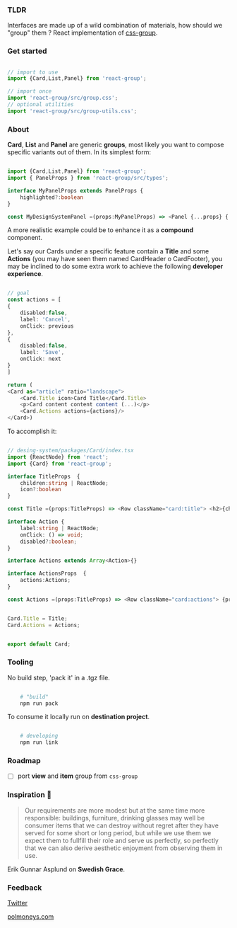 ### TLDR


Interfaces are made up of a wild combination of materials, how should we "group" them ? React implementation of [css-group](https://github.com/polmoneys/css-group).


### Get started


````typescript

// import to use
import {Card,List,Panel} from 'react-group';

// import once 
import 'react-group/src/group.css';
// optional utilities
import 'react-group/src/group-utils.css';

````


### About

**Card**, **List** and **Panel** are generic **groups**, most likely you want to compose specific variants out of them. In its simplest form: 

````typescript

import {Card,List,Panel} from 'react-group';
import { PanelProps } from 'react-group/src/types';

interface MyPanelProps extends PanelProps {
    highlighted?:boolean
}

const MyDesignSystemPanel =(props:MyPanelProps) => <Panel {...props} {...(highlighted && {className:"red-500"})}/>;

````


A more realistic example could be to enhance it as a **compound** component.

Let's say our Cards under a specific feature contain a **Title** and some **Actions** (you may have seen them named CardHeader o CardFooter), you may be inclined to do some extra work to achieve the following **developer experience**.


````typescript

// goal 
const actions = [ 
{
    disabled:false,
    label: 'Cancel',
    onClick: previous
},
{
    disabled:false,
    label: 'Save',
    onClick: next
}
]

return (
<Card as="article" ratio="landscape">
    <Card.Title icon>Card Title</Card.Title>
    <p>Card content content content (...)</p>
    <Card.Actions actions={actions}/>
</Card>)


````


To accomplish it:


````typescript

// desing-system/packages/Card/index.tsx
import {ReactNode} from 'react';
import {Card} from 'react-group';

interface TitleProps  {
    children:string | ReactNode;
    icon?:boolean
}

const Title =(props:TitleProps) => <Row className="card:title"> <h2>{children}</h2><IconButton variant="cross" className="ml:auto"/> </Row>;

interface Action {
    label:string | ReactNode;
    onClick: () => void;
    disabled?:boolean;
}

interface Actions extends Array<Action>{}

interface ActionsProps  {
    actions:Actions;
}

const Actions =(props:TitleProps) => <Row className="card:actions"> {props.actions.map((action)=> <Button onClick={action.onClick}>{action.label}</Button> )} </Row>;


Card.Title = Title;
Card.Actions = Actions;


export default Card;


````

### Tooling

No build step, 'pack it' in a .tgz file.


```bash

    # "build"
    npm run pack

```

To consume it locally run on **destination project**.

```bash

    # developing 
    npm run link

```

### Roadmap

- [ ] port **view** and **item** group from ```css-group```

### Inspiration 💐


> Our requirements are more modest but at the same time more responsible: 
> buildings, furniture, drinking glasses may well be consumer items that 
> we can destroy without regret after they have served for some short or 
> long period, but while we use them we expect them to fullfill their role and serve us perfectly, so perfectly that we can also derive aesthetic 
> enjoyment from observing them in use. 

Erik Gunnar Asplund on **Swedish Grace**.


### Feedback 


[Twitter](https://twitter.com/polmoneys)

[polmoneys.com](https://polmoneys.com)
